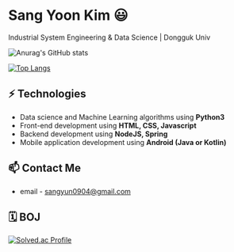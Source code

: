 # Sang Yoon Kim 😃
Industrial System Engineering & Data Science | Dongguk Univ

![Anurag's GitHub stats](https://github-readme-stats.vercel.app/api?username=sangyun0904&show_icons=true&theme=radical)

[![Top Langs](https://github-readme-stats.vercel.app/api/top-langs/?username=sangyun0904&layout=compact)](https://github.com/anuraghazra/github-readme-stats)

## ⚡ Technologies
- Data science and Machine Learning algorithms using **Python3** 
- Front-end development using **HTML, CSS, Javascript**
- Backend development using **NodeJS, Spring**
- Mobile application development using **Android (Java or Kotlin)**

## 📫 Contact Me
- email - sangyun0904@gmail.com

## 🗓 BOJ
[![Solved.ac Profile](http://mazassumnida.wtf/api/v2/generate_badge?boj=sangyun0904)](https://solved.ac/sangyun0904/)

<!--
**sangyun0904/sangyun0904** is a ✨ _special_ ✨ repository because its `README.md` (this file) appears on your GitHub profile.

Here are some ideas to get you started:

- 🔭 I’m currently working on ...
- 🌱 I’m currently learning ...
- 👯 I’m looking to collaborate on ...
- 🤔 I’m looking for help with ...
- 💬 Ask me about ...
- 📫 How to reach me: ...
- 😄 Pronouns: ...
- ⚡ Fun fact: ...
-->
